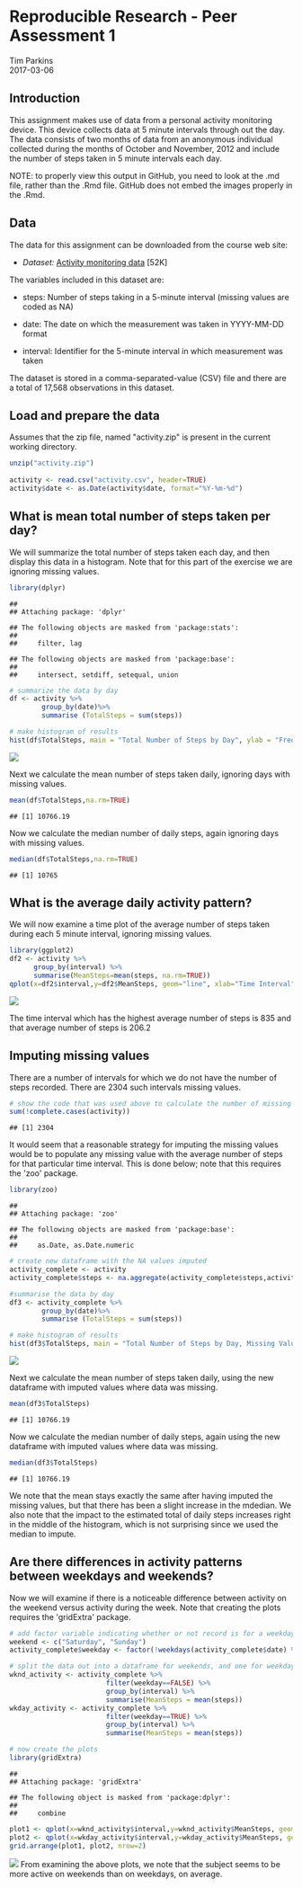 # Reproducible Research - Peer Assessment 1
Tim Parkins  
2017-03-06  



## Introduction  

This assignment makes use of data from a personal activity monitoring device. This device collects data at 5 minute intervals through out the day. The data consists of two months of data from an anonymous individual collected during the months of October and November, 2012 and include the number of steps taken in 5 minute intervals each day.

NOTE: to properly view this output in GitHub, you need to look at the .md file, rather than the .Rmd file. GitHub does not embed the images properly in the .Rmd. 

## Data  

The data for this assignment can be downloaded from the course web site:

 - *Dataset:* [Activity monitoring data](https://d396qusza40orc.cloudfront.net/repdata%2Fdata%2Factivity.zip) [52K]  


The variables included in this dataset are:

- steps: Number of steps taking in a 5-minute interval (missing values are coded as NA)

- date: The date on which the measurement was taken in YYYY-MM-DD format

- interval: Identifier for the 5-minute interval in which measurement was taken

The dataset is stored in a comma-separated-value (CSV) file and there are a total of 17,568 observations in this dataset.


## Load and prepare the data  
Assumes that the zip file, named "activity.zip" is present in the current working directory.   


```r
unzip("activity.zip")
    
activity <- read.csv("activity.csv", header=TRUE)
activity$date <- as.Date(activity$date, format="%Y-%m-%d")
```

## What is mean total number of steps taken per day?
We will summarize the total number of steps taken each day, and then display this
data in a histogram. Note that for this part of the exercise we are ignoring missing values. 


```r
library(dplyr)
```

```
## 
## Attaching package: 'dplyr'
```

```
## The following objects are masked from 'package:stats':
## 
##     filter, lag
```

```
## The following objects are masked from 'package:base':
## 
##     intersect, setdiff, setequal, union
```

```r
# summarize the data by day
df <- activity %>%
 		group_by(date)%>%
 		summarise (TotalSteps = sum(steps))

# make histogram of results
hist(df$TotalSteps, main = "Total Number of Steps by Day", ylab = "Frequency", xlab = "Number of Steps")
```

![](PA1_template_files/figure-html/unnamed-chunk-1-1.png)<!-- -->

Next we calculate the mean number of steps taken daily, ignoring days with missing values.  

```r
mean(df$TotalSteps,na.rm=TRUE)
```

```
## [1] 10766.19
```
Now we calculate the median number of daily steps, again ignoring days with missing values.

```r
median(df$TotalSteps,na.rm=TRUE)
```

```
## [1] 10765
```



## What is the average daily activity pattern?
We will now examine a time plot of the average number of steps taken during each 5 minute interval, ignoring missing values. 


```r
library(ggplot2)
df2 <- activity %>%
      group_by(interval) %>%
      summarise(MeanSteps=mean(steps, na.rm=TRUE))
qplot(x=df2$interval,y=df2$MeanSteps, geom="line", xlab="Time Interval", ylab="Number of Steps", main="Average Number of Steps by Time Interval")
```

![](PA1_template_files/figure-html/unnamed-chunk-4-1.png)<!-- -->

The time interval which has the highest average number of steps is
835 and that average number of steps is 
206.2


## Imputing missing values
There are a number of intervals for which we do not have the number of steps recorded. There are 2304 such intervals missing values.


```r
# show the code that was used above to calculate the number of missing values
sum(!complete.cases(activity))
```

```
## [1] 2304
```

It would seem that a reasonable strategy for imputing the missing values would be to populate any missing value with the average number of steps for that particular time interval. This is done below; note that this requires the 'zoo' package. 

```r
library(zoo)
```

```
## 
## Attaching package: 'zoo'
```

```
## The following objects are masked from 'package:base':
## 
##     as.Date, as.Date.numeric
```

```r
# create new dataframe with the NA values imputed
activity_complete <- activity
activity_complete$steps <- na.aggregate(activity_complete$steps,activity_complete$interval)

#summarise the data by day
df3 <- activity_complete %>%
 		group_by(date)%>%
 		summarise (TotalSteps = sum(steps))

# make histogram of results
hist(df3$TotalSteps, main = "Total Number of Steps by Day, Missing Values Imputed", ylab = "Frequency", xlab = "Number of Steps")
```

![](PA1_template_files/figure-html/unnamed-chunk-6-1.png)<!-- -->

Next we calculate the mean number of steps taken daily, using the new dataframe with imputed values where data was missing. 

```r
mean(df3$TotalSteps)
```

```
## [1] 10766.19
```
Now we calculate the median number of daily steps, again using the new dataframe with imputed values where data was missing. 

```r
median(df3$TotalSteps)
```

```
## [1] 10766.19
```
We note that the mean stays exactly the same after having imputed the missing values, but that there has been a slight increase in the mdedian. We also note that the impact to the estimated total of daily steps increases right in the middle of the histogram, which is not surprising since we used the median to impute. 


## Are there differences in activity patterns between weekdays and weekends?
Now we will examine if there is a noticeable difference between activity on the weekend versus activity during the week. Note that creating the plots requires the 'gridExtra' package. 


```r
# add factor variable indicating whether or not record is for a weekday
weekend <- c("Saturday", "Sunday") 
activity_complete$weekday <- factor(!weekdays(activity_complete$date) %in% weekend, levels = c(FALSE, TRUE))

# split the data out into a dataframe for weekends, and one for weekdays
wknd_activity <- activity_complete %>%
                        filter(weekday==FALSE) %>%
                        group_by(interval) %>%
                        summarise(MeanSteps = mean(steps)) 
wkday_activity <- activity_complete %>%
                        filter(weekday==TRUE) %>%
                        group_by(interval) %>%
                        summarise(MeanSteps = mean(steps))

# now create the plots
library(gridExtra)
```

```
## 
## Attaching package: 'gridExtra'
```

```
## The following object is masked from 'package:dplyr':
## 
##     combine
```

```r
plot1 <- qplot(x=wknd_activity$interval,y=wknd_activity$MeanSteps, geom="line", xlab="Time Interval", ylab="Average Number of Steps", main="Weekends")
plot2 <- qplot(x=wkday_activity$interval,y=wkday_activity$MeanSteps, geom="line", xlab="Time Interval", ylab="Average Number of Steps", main="Weekdays")
grid.arrange(plot1, plot2, nrow=2)
```

![](PA1_template_files/figure-html/unnamed-chunk-9-1.png)<!-- -->
From examining the above plots, we note that the subject seems to be more active on weekends than on weekdays, on average.
